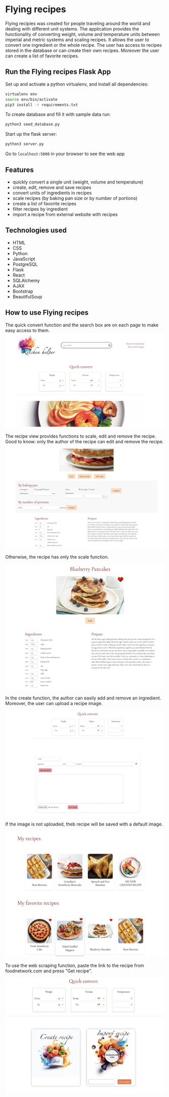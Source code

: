 # Flying recipes
Flying recipies was created for people traveling around the world and dealing with different unit systems. 
The application provides the functionality of converting weight, volume and temperature units between imperial and metric systems and scaling recipes. 
It allows the user to convert one ingredient or the whole recipe. The user has access to recipes stored in the database or can create their own recipes. 
Moreover the user can create a list of favorite recipes.

## Run the Flying recipes Flask App
Set up and activate a python virtualenv, and install all dependencies:
```sh
virtualenv env
source env/bin/activate
pip3 install -r requirements.txt
```
To create database and fill it with sample data run:
```sh
python3 seed_database.py
 ```
Start up the flask server:
```sh
python3 server.py
```
Go to `localhost:5000` in your browser to see the web app

## Features
- quickly convert a single unit (weight, volume and temperature)
- create, edit, remove and save recipes
- convert units of ingredients in recipes
- scale recipes (by baking pan size or by number of portions)
- create a list of favorite recipes
- filter recipes by ingredient
- import a recipe from external website with recipes

## Technologies used
- HTML
- CSS
- Python
- JavaScript
- PostgreSQL
- Flask
- React
- SQLAlchemy
- AJAX
- Bootstrap
- BeautifulSoup

## How to use Flying recipes

The quick convert function and the search box are on each page to make easy access to them.
![Quick convert function](static/img/readme/README1.jpg)

The recipe view provides functions to scale, edit and remove the recipe. Good to know: only the author of the recipe can edit and remove the recipe.

![Recipe view](static/img/readme/README4.jpg)

Otherwise, the recipe has only the scale function.

![Recipe view if you are not a author](static/img/readme/README6.jpg)

In the create function, the author can easily add and remove an ingredient. Moreover, the user can upload a recipe image. 

![Create recipe view](static/img/readme/README2.jpg)

If the image is not uploaded, theb recipe will be saved with a default image.

![save recipe with default image.](static/img/readme/README7.jpg)

To use the web scraping function, paste the link to the recipe from foodnetwork.com and press "Get recipe".

![Web scraping card](static/img/readme/README8.jpg)


